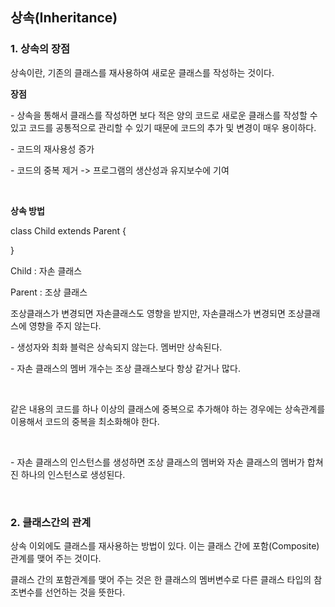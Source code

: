 ## 상속(Inheritance)

### 1. 상속의 장점

상속이란, 기존의 클래스를 재사용하여 새로운 클래스를 작성하는 것이다.

**장점**

\- 상속을 통해서 클래스를 작성하면 보다 적은 양의 코드로 새로운 클래스를 작성할 수 있고 코드를 공통적으로 관리할 수 있기 때문에 코드의 추가 및 변경이 매우 용이하다.

\- 코드의 재사용성 증가

\- 코드의 중복 제거 -> 프로그램의 생산성과 유지보수에 기여

<br>

**상속 방법**

class Child extends Parent {

}

Child : 자손 클래스

Parent : 조상 클래스

조상클래스가 변경되면 자손클래스도 영향을 받지만, 자손클래스가 변경되면 조상클래스에 영향을 주지 않는다.

\- 생성자와 최화 블럭은 상속되지 않는다. 멤버만 상속된다.

\- 자손 클래스의 멤버 개수는 조상 클래스보다 항상 같거나 많다.

<br>

같은 내용의 코드를 하나 이상의 클래스에 중복으로 추가해야 하는 경우에는 상속관계를 이용해서 코드의 중복을 최소화해야 한다.

<br>

\- 자손 클래스의 인스턴스를 생성하면 조상 클래스의 멤버와 자손 클래스의 멤버가 합쳐진 하나의 인스턴스로 생성된다.

<br>

### 2. 클래스간의 관계

상속 이외에도 클래스를 재사용하는 방법이 있다. 이는 클래스 간에 포함(Composite)관계를 맺어 주는 것이다.

클래스 간의 포함관계를 맺어 주는 것은 한 클래스의 멤버변수로 다른 클래스 타입의 참조변수를 선언하는 것을 뜻한다.

